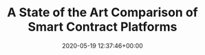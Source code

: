 ---
advisors:
- manuel-wimmer
- galina-paskaleva
authors:
- David Peherstorfer
categories: []
date: '2020-05-19 12:37:46+00:00'
external_link: ''
image:
  caption: ''
  focal_point: ''
  preview_only: false
slides: ''
summary: ''
tags:
- Finished
title: A State of the Art Comparison of Smart Contract Platforms
url_code: ''
url_pdf: ''
url_slides: ''
url_video: ''
---